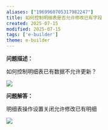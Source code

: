 ```yaml
---
aliases: ["1969960705317982247"]
title: 如何控制明细表是否允许修改已有字段
created: 2025-07-15
modified: 2025-07-15
tags: ['e-builder']
theme: e-builder
---
```


**问题描述：**

如何控制明细表已有数据不允许更新？

![](3094aec935f9275199c81b74002722ec.jpg)

**问题解答：**

明细表操作设置关闭允许修改已有明细

![](4987a94a67c737dc30e6a4caef8d6e59.jpg)